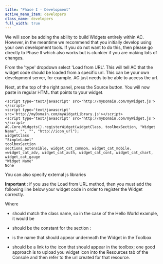 ```yaml
---
title: "Phase I - Development"
active_menu_item: developers
class_name: developers
full_width: true
---
```



We will soon be adding the ability to build Widgets entirely within AC. However, in the meantime we recommend that you initially develop using your own development tools. If you do not want to do this, then please go directly to Phase II which also works but is clunkier if you are making lots of changes.

From the 'type' dropdown select 'Load from URL'. This will tell AC that the widget code should be loaded from a specific url. This can be your own development server, for example. AC just needs to be able to access the url.

Next, at the top of the right panel, press the Source button. You will now paste in regular HTML that points to your widget.

    <script type='text/javascript' src='http://myDomain.com/myWidget.js'></script> 
    <script type='text/javascript' src='http://myDomain.com/myWidgetLibrary.js'></script> 
    <script type='text/javascript' src='http://myDomain.com/myWidget.js'></script> 
    AC.Core.Widgets().registerWidget(widgetClass, toolboxSection, "Widget Name", "", "", "http://icon_url");
    widgetClass
    "SimpleLabel"
    toolboxSection
    sections_extensible, widget_cat_common, widget_cat_mobile, =widget_cat_adv, widget_cat_auth, widget_cat_cont, widget_cat_chart, widget_cat_gauge
    "Widget Name"
    None
   

You can also specify external js libraries

**Important** : if you use the Load from URL method, then you must add the following line below your widget code in order to register the Widget correctly.

Where

 - should match the class name, so in the case of the Hello World example, it would be

 - should be the constant for the section :

 - is the name that should appear underneath the Widget in the Toolbox

 - should be a link to the icon that should appear in the toolbox; one good approach is to upload you widget icon into the Resources tab of the Console and then refer to the url created for that resource.

